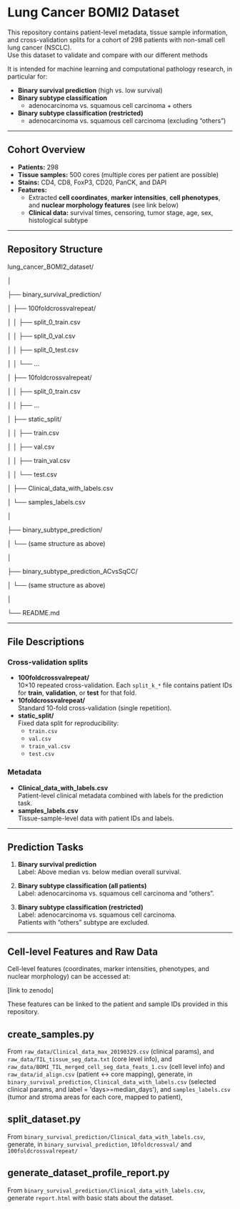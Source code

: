 # Lung Cancer BOMI2 Dataset

This repository contains patient-level metadata, tissue sample information, and cross-validation splits for a cohort of 298 patients with non-small cell lung cancer (NSCLC).  
Use this dataset to validate and compare with our different methods

It is intended for machine learning and computational pathology research, in particular for:

- **Binary survival prediction** (high vs. low survival)
- **Binary subtype classification**  
  - adenocarcinoma vs. squamous cell carcinoma + others
- **Binary subtype classification (restricted)**  
  - adenocarcinoma vs. squamous cell carcinoma (excluding “others”)

---

## Cohort Overview

- **Patients:** 298  
- **Tissue samples:** 500 cores (multiple cores per patient are possible)  
- **Stains:** CD4, CD8, FoxP3, CD20, PanCK, and DAPI  
- **Features:**  
  - Extracted **cell coordinates**, **marker intensities**, **cell phenotypes**, and **nuclear morphology features** (see link below)
  - **Clinical data:** survival times, censoring, tumor stage, age, sex, histological subtype

---

## Repository Structure
lung_cancer_BOMI2_dataset/

│

├── binary_survival_prediction/

│ ├── 100foldcrossvalrepeat/

│ │ ├── split_0_train.csv

│ │ ├── split_0_val.csv

│ │ ├── split_0_test.csv

│ │ └── ...

│ ├── 10foldcrossvalrepeat/

│ │ ├── split_0_train.csv

│ │ ├── ...

│ ├── static_split/

│ │ ├── train.csv

│ │ ├── val.csv

│ │ ├── train_val.csv

│ │ └── test.csv

│ ├── Clinical_data_with_labels.csv

│ └── samples_labels.csv

│

├── binary_subtype_prediction/

│ └── (same structure as above)

│

├── binary_subtype_prediction_ACvsSqCC/

│ └── (same structure as above)

│

└── README.md




---

## File Descriptions

### Cross-validation splits

- **100foldcrossvalrepeat/**  
  10×10 repeated cross-validation. Each `split_k_*` file contains patient IDs for **train**, **validation**, or **test** for that fold.
- **10foldcrossvalrepeat/**  
  Standard 10-fold cross-validation (single repetition).
- **static_split/**  
  Fixed data split for reproducibility:
  - `train.csv`
  - `val.csv`
  - `train_val.csv`
  - `test.csv`

### Metadata

- **Clinical_data_with_labels.csv**  
  Patient-level clinical metadata combined with labels for the prediction task.
- **samples_labels.csv**  
  Tissue-sample-level data with patient IDs and labels.

---

## Prediction Tasks

1. **Binary survival prediction**  
   Label: Above median vs. below median overall survival.

2. **Binary subtype classification (all patients)**  
   Label: adenocarcinoma vs. squamous cell carcinoma and “others”.

3. **Binary subtype classification (restricted)**  
   Label: adenocarcinoma vs. squamous cell carcinoma.  
   Patients with “others” subtype are excluded.

---

## Cell-level Features and Raw Data

Cell-level features (coordinates, marker intensities, phenotypes, and nuclear morphology) can be accessed at:

[link to zenodo]

These features can be linked to the patient and sample IDs provided in this repository.




## create_samples.py
From `raw_data/Clinical_data_max_20190329.csv` (clinical params),
and `raw_data/TIL_tissue_seg_data.txt` (core level info),
and `raw_data/BOMI_TIL_merged_cell_seg_data_feats_1.csv` (cell level info) 
and `raw_data/id_align.csv` (patient <-> core mapping),
generate, in `binary_survival_prediction`,
 `Clinical_data_with_labels.csv` (selected clinical params, and label = 'days>=median_days'),
and `samples_labels.csv` (tumor and stroma areas for each core, mapped to patient),

## split_dataset.py
From `binary_survival_prediction/Clinical_data_with_labels.csv`,
generate, in `binary_survival_prediction`,
 `10foldcrossval/` and `100foldcrossvalrepeat/`

## generate_dataset_profile_report.py
From `binary_survival_prediction/Clinical_data_with_labels.csv`,
generate `report.html` with basic stats about the dataset.

